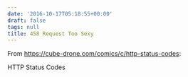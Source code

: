```yaml
---
date: '2016-10-17T05:18:55+00:00'
draft: false
tags: null
title: 458 Request Too Sexy
---
```


From https://cube-drone.com/comics/c/http-status-codes:

HTTP Status Codes
